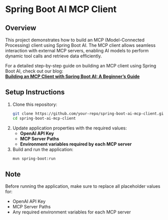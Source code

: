 # Spring Boot AI MCP Client

## Overview
This project demonstrates how to build an MCP (Model-Connected Processing) client using Spring Boot AI. The MCP client allows seamless interaction with external MCP servers, enabling AI models to perform dynamic tool calls and retrieve data efficiently.

For a detailed step-by-step guide on building an MCP client using Spring Boot AI, check out our blog:  
**[Building an MCP Client with Spring Boot AI: A Beginner’s Guide](https://bootcamptoprod.com/building-mcp-client-with-spring-boot-ai/)**




## Setup Instructions
1. Clone this repository:
   ```sh
   git clone https://github.com/your-repo/spring-boot-ai-mcp-client.git
   cd spring-boot-ai-mcp-client
   ```
2. Update application properties with the required values:
    - **OpenAI API Key**
    - **MCP Server Paths**
    - **Environment variables required by each MCP server**
3. Build and run the application:
   ```sh
   mvn spring-boot:run
   ```

## Note
Before running the application, make sure to replace all placeholder values for:
- OpenAI API Key
- MCP Server Paths
- Any required environment variables for each MCP server

